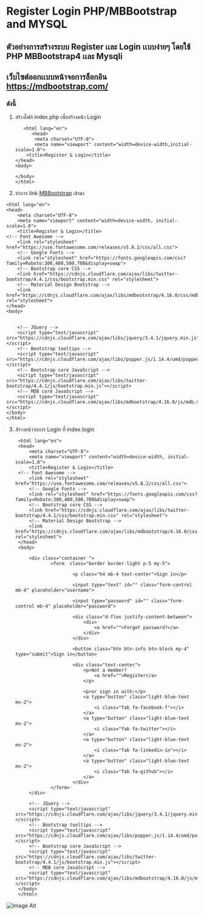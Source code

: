 # Register Login PHP/MBBootstrap and MYSQL
## ตัวอย่างการสร้างระบบ Register เเละ Login เเบบง่ายๆ โดยใช้ PHP MBBootstrap4 เเละ Mysqli
## เว็บไซต์ออกเเบบหน้าจอการล็อกอิน https://mdbootstrap.com/
### ดังนี้
 1. สร้างไฟล์ index.php เพื่อสร้างหน้า Login
       <!DOCTYPE html>
           <html lang="en">
              <head>
               <meta charset="UTF-8">
               <meta name="viewport" content="width=device-width,initial-scale=1.0">
            <title>Register & Login</title>
        </head>
        <body>
            
        </body>
        </html>

2. ทำการ link [MBBootstrap](https://mdbootstrap.com/md-bootstrap-cdn/) เข้ามา

<!DOCTYPE html>
    <html lang="en">
    <head>
        <meta charset="UTF-8">
        <meta name="viewport" content="width=device-width, initial-scale=1.0">
        <title>Register & Login</title>
    <!-- Font Awesome -->
        <link rel="stylesheet" href="https://use.fontawesome.com/releases/v5.8.2/css/all.css">
        <!-- Google Fonts -->
        <link rel="stylesheet" href="https://fonts.googleapis.com/css?family=Roboto:300,400,500,700&display=swap">
        <!-- Bootstrap core CSS -->
        <link href="https://cdnjs.cloudflare.com/ajax/libs/twitter-bootstrap/4.4.1/css/bootstrap.min.css" rel="stylesheet">
        <!-- Material Design Bootstrap -->
        <link href="https://cdnjs.cloudflare.com/ajax/libs/mdbootstrap/4.16.0/css/mdb.min.css" rel="stylesheet">
    </head>
    <body>

        
        <!-- JQuery -->
        <script type="text/javascript" src="https://cdnjs.cloudflare.com/ajax/libs/jquery/3.4.1/jquery.min.js"></script>
        <!-- Bootstrap tooltips -->
        <script type="text/javascript" src="https://cdnjs.cloudflare.com/ajax/libs/popper.js/1.14.4/umd/popper.min.js"></script>
        <!-- Bootstrap core JavaScript -->
        <script type="text/javascript" src="https://cdnjs.cloudflare.com/ajax/libs/twitter-bootstrap/4.4.1/js/bootstrap.min.js"></script>
        <!-- MDB core JavaScript -->
        <script type="text/javascript" src="https://cdnjs.cloudflare.com/ajax/libs/mdbootstrap/4.16.0/js/mdb.min.js"></script>
    </body>
    </html>

3. ส้รางหน้าจอการ Login ที่ index.login
    <!DOCTYPE html>
        <html lang="en">
        <head>
            <meta charset="UTF-8">
            <meta name="viewport" content="width=device-width, initial-scale=1.0">
            <title>Register & Login</title>
        <!-- Font Awesome -->
            <link rel="stylesheet" href="https://use.fontawesome.com/releases/v5.8.2/css/all.css">
            <!-- Google Fonts -->
            <link rel="stylesheet" href="https://fonts.googleapis.com/css?family=Roboto:300,400,500,700&display=swap">
            <!-- Bootstrap core CSS -->
            <link href="https://cdnjs.cloudflare.com/ajax/libs/twitter-bootstrap/4.4.1/css/bootstrap.min.css" rel="stylesheet">
            <!-- Material Design Bootstrap -->
            <link href="https://cdnjs.cloudflare.com/ajax/libs/mdbootstrap/4.16.0/css/mdb.min.css" rel="stylesheet">
        </head>
        <body>

            <div class="container ">
                    <form  class="border border-light p-5 my-5">

                            <p class="h4 mb-4 text-center">Sign in</p>

                            <input type="text" id="" class="form-control mb-4" placeholder="username">

                            <input type="password" id="" class="form-control mb-4" placeholder="password">

                            <div class="d-flex justify-content-between">
                                <div>
                                    <a href="">Forgot password?</a>
                                </div>
                            </div>

                            <button class="btn btn-info btn-block my-4" type="submit">Sign in</button>

                            <div class="text-center">
                                <p>Not a member?
                                    <a href="">Register</a>
                                </p>

                                <p>or sign in with:</p>
                                <a type="button" class="light-blue-text mx-2">
                                    <i class="fab fa-facebook-f"></i>
                                </a>
                                <a type="button" class="light-blue-text mx-2">
                                    <i class="fab fa-twitter"></i>
                                </a>
                                <a type="button" class="light-blue-text mx-2">
                                    <i class="fab fa-linkedin-in"></i>
                                </a>
                                <a type="button" class="light-blue-text mx-2">
                                    <i class="fab fa-github"></i>
                                </a>
                            </div>
                    </form>
            </div>
            
            <!-- JQuery -->
            <script type="text/javascript" src="https://cdnjs.cloudflare.com/ajax/libs/jquery/3.4.1/jquery.min.js"></script>
            <!-- Bootstrap tooltips -->
            <script type="text/javascript" src="https://cdnjs.cloudflare.com/ajax/libs/popper.js/1.14.4/umd/popper.min.js"></script>
            <!-- Bootstrap core JavaScript -->
            <script type="text/javascript" src="https://cdnjs.cloudflare.com/ajax/libs/twitter-bootstrap/4.4.1/js/bootstrap.min.js"></script>
            <!-- MDB core JavaScript -->
            <script type="text/javascript" src="https://cdnjs.cloudflare.com/ajax/libs/mdbootstrap/4.16.0/js/mdb.min.js"></script>
        </body>
        </html>

![Image Alt](/images/login.png)